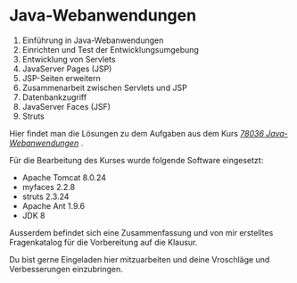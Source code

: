 # Java-Webanwendungen

1. Einführung in Java-Webanwendungen
1. Einrichten und Test der Entwicklungsumgebung
1. Entwicklung von Servlets
1. JavaServer Pages (JSP)
1. JSP-Seiten erweitern
1. Zusammenarbeit zwischen Servlets und JSP
1. Datenbankzugriff
1. JavaServer Faces (JSF)
1. Struts

Hier findet man die Lösungen zu dem Aufgaben aus dem Kurs [*78036 Java-Webanwendungen*](http://www.isdb.fernuni-hagen.de/weiterbildung/index.php/informatik-kurse/java-webanwendungen) .

Für die Bearbeitung des Kurses wurde folgende Software eingesetzt:

- Apache Tomcat 8.0.24
- myfaces 2.2.8
- struts 2.3.24
- Apache Ant 1.9.6
- JDK 8


Ausserdem befindet sich eine Zusammenfassung und von mir erstelltes Fragenkatalog für die Vorbereitung auf die Klausur.

Du bist gerne Eingeladen hier mitzuarbeiten und deine Vroschläge und Verbesserungen einzubringen.


[^1]: http://www.isdb.fernuni-hagen.de/weiterbildung/index.php/informatik-kurse/java-webanwendungen

